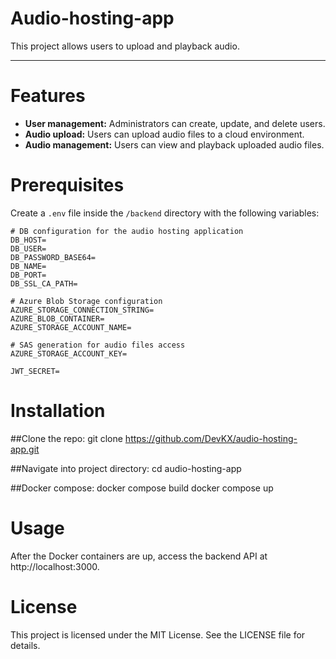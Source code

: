 # Audio-hosting-app

This project allows users to upload and playback audio.

---

# Features
- **User management:** Administrators can create, update, and delete users.
- **Audio upload:** Users can upload audio files to a cloud environment.
- **Audio management:** Users can view and playback uploaded audio files.


# Prerequisites
Create a `.env` file inside the `/backend` directory with the following variables:

```env
# DB configuration for the audio hosting application
DB_HOST=
DB_USER=
DB_PASSWORD_BASE64=
DB_NAME=
DB_PORT=
DB_SSL_CA_PATH=

# Azure Blob Storage configuration
AZURE_STORAGE_CONNECTION_STRING=
AZURE_BLOB_CONTAINER=
AZURE_STORAGE_ACCOUNT_NAME=

# SAS generation for audio files access
AZURE_STORAGE_ACCOUNT_KEY=

JWT_SECRET=

```

# Installation

##Clone the repo:
git clone https://github.com/DevKX/audio-hosting-app.git

##Navigate into project directory:
cd audio-hosting-app

##Docker compose:
docker compose build
docker compose up


# Usage
After the Docker containers are up, access the backend API at http://localhost:3000.

# License
This project is licensed under the MIT License. See the LICENSE file for details.
